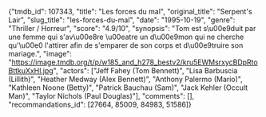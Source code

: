 {"tmdb_id": 107343, "title": "Les forces du mal", "original_title": "Serpent's Lair", "slug_title": "les-forces-du-mal", "date": "1995-10-19", "genre": "Thriller / Horreur", "score": "4.9/10", "synopsis": "Tom est s\u00e9duit par une femme qui s'av\u00e8re \u00eatre un d\u00e9mon qui ne cherche qu'\u00e0 l'attirer afin de s'emparer de son corps et d\u00e9truire son mariage.", "image": "https://image.tmdb.org/t/p/w185_and_h278_bestv2/kru5EWMsrxycBDpRtoBttkuXxHl.jpg", "actors": ["Jeff Fahey (Tom Bennett)", "Lisa Barbuscia (Lillith)", "Heather Medway (Alex Bennett)", "Anthony Palermo (Mario)", "Kathleen Noone (Betty)", "Patrick Bauchau (Sam)", "Jack Kehler (Occult Man)", "Taylor Nichols (Paul Douglas)"], "comments": [], "recommandations_id": [27664, 85009, 84983, 51586]}